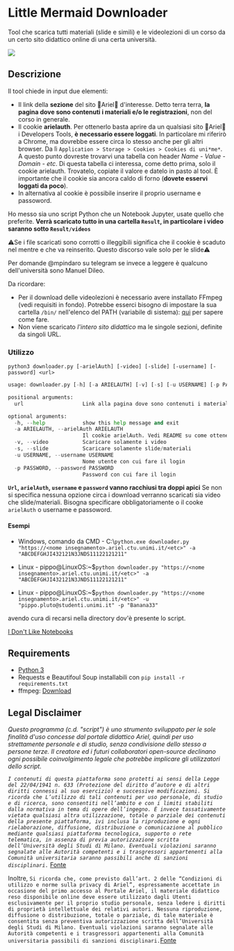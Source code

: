 # Little Mermaid Downloader

Tool che scarica tutti materiali (slide e simili) e le videolezioni di un corso da un certo sito didattico online di una certa università.


![](https://thumbs-prod.si-cdn.com/YVaC3lqx4bk9jPIThb-0RJnKbbw=/800x600/filters:no_upscale()/https://public-media.si-cdn.com/filer/26/34/26349ee5-df4d-4595-8d77-674a8ef40fc0/t03pxm.jpg)
## Descrizione

Il tool chiede in input due elementi:
- Il link della **sezione** del sito  🧜Ariel🧜 d'interesse. Detto terra terra, **la pagina dove sono contenuti i materiali e/o le registrazioni**, non del corso in generale.
- Il cookie **arielauth**. Per ottenerlo basta aprire da un qualsiasi sito 🧜Ariel🧜 i Developers Tools, **è necessario essere loggati**. In particolare mi riferirò a Chrome, ma dovrebbe essere circa lo stesso anche per gli altri browser. Da lì ```Application > Storage > Cookies > Cookies di uni*me*```. A questo punto dovreste trovarvi una tabella con header *Name - Value - Domain - etc*. Di questa tabella ci interessa, come detto prima, solo il cookie arielauth. Trovatelo, copiate il valore e datelo in pasto al tool. È importante che il cookie sia ancora caldo di forno (**dovete esservi loggati da poco**).
- In alternativa al cookie è possibile inserire il proprio username e passoword.

Ho messo sia uno script Python che un Notebook Jupyter, usate quello che preferite. **Verrà scaricato tutto in una cartella ```Result```, in particolare i video saranno sotto ```Result/videos```**

⚠️Se i file scaricati sono corrotti o illeggibili significa che il cookie è scaduto nel mentre e che va reinserito. Questo discorso vale solo per le slide⚠️

Per domande @mpindaro su telegram se invece a leggere è qualcuno dell'università sono Manuel Dileo.

Da ricordare:

- Per il download delle videolezioni è necessario avere installato FFmpeg (vedi requisiti in fondo). Potrebbe esserci bisogno di impostare la sua cartella ```/bin/``` nell'elenco del PATH (variabile di sistema): [qui](https://www.google.com/search?client=firefox-b-d&q=settare+variabile+d%27ambiente+windows) per sapere come fare.
- Non viene scaricato *l'intero sito didattico* ma le singole sezioni, definite da singoli URL. 

### Utilizzo

```console 
python3 downloader.py [-arielAuth] [-video] [-slide] [-username] [-password] <url>
```

```py
usage: downloader.py [-h] [-a ARIELAUTH] [-v] [-s] [-u USERNAME] [-p PASSWORD] url

positional arguments:
  url                   Link alla pagina dove sono contenuti i materiali e/o le registrazioni

optional arguments:
  -h, --help            show this help message and exit
  -a ARIELAUTH, --arielAuth ARIELAUTH
                        Il cookie arielAuth. Vedi README su come ottenerlo
  -v, --video           Scaricare solamente i video
  -s, --slide           Scaricare solamente slide/materiali
  -u USERNAME, --username USERNAME
                        Nome utente con cui fare il login
  -p PASSWORD, --password PASSWORD
                        Password con cui fare il login
```

**`Url`, `arielAuth`, `username` e `password`  vanno racchiusi tra doppi apici**
Se non si specifica nessuna opzione circa i download verranno scaricati sia video che slide/materiali. Bisogna specificare obbligatoriamente o il cooke `arielAuth` o username e passoword.

#### Esempi

- Windows, comando da CMD - C:\\```python.exe downloader.py "https://<nome insegnamento>.ariel.ctu.unimi.it/<etc>" -a "ABCDEFGHJI432121N3JNDS11122121211"```

- Linux - pippo@LinuxOS:~$```python downloader.py "https://<nome insegnamento>.ariel.ctu.unimi.it/<etc>" -a "ABCDEFGHJI432121N3JNDS11122121211"```
- Linux - pippo@LinuxOS:~$```python downloader.py "https://<nome insegnamento>.ariel.ctu.unimi.it/<etc>" -u "pippo.pluto@studenti.unimi.it" -p "Banana33"```

avendo cura di recarsi nella directory dov'è presente lo script.


[I Don't Like Notebooks](https://docs.google.com/presentation/d/1n2RlMdmv1p25Xy5thJUhkKGvjtV-dkAIsUXP-AL4ffI/edit#slide=id.g362da58057_0_1)


## Requirements

- [Python 3](https://www.python.org/)
- Requests e Beautifoul Soup installabili con ```pip install -r requirements.txt```
- ffmpeg: [Download](https://www.ffmpeg.org/download.html)


## Legal Disclaimer
*Questo programma (c.d. "script") è uno strumento sviluppato per le sole finalità d'uso concesse dal portale didattico Ariel, quindi per uso strettamente personale e di studio, senza condivisione dello stesso a persone terze. Il creatore ed i futuri collaboratori open-source declinano ogni possibile coinvolgimento legale che potrebbe implicare gli utilizzatori dello script.*

*```I contenuti di questa piattaforma sono protetti ai sensi della Legge del 22/04/1941 n. 633 (Protezione del diritto d’autore e di altri diritti connessi al suo esercizio) e successive modificazioni.
Si ricorda che L’utilizzo di tali contenuti per uso personale, di studio e di ricerca, sono consentiti nell’ambito e con i limiti stabiliti dalla normativa in tema di opere dell’ingegno. È invece tassativamente vietata qualsiasi altra utilizzazione, totale o parziale dei contenuti della presente piattaforma, ivi inclusa la riproduzione e ogni rielaborazione, diffusione, distribuzione o comunicazione al pubblico mediante qualsiasi piattaforma tecnologica, supporto o rete telematica, in assenza di previa autorizzazione scritta dell’Università degli Studi di Milano. Eventuali violazioni saranno segnalate alle Autorità competenti e i trasgressori appartenenti alla Comunità universitaria saranno passibili anche di sanzioni disciplinari.```* [Fonte](https://ariel.unimi.it/documenti/copyright)

Inoltre, ```Si ricorda che, come previsto dall’art. 2 delle “Condizioni di utilizzo e norme sulla privacy di Ariel”, espressamente accettate in occasione del primo accesso al Portale Ariel, il materiale didattico reso disponibile online deve essere utilizzato dagli Utenti esclusivamente per il proprio studio personale, senza ledere i diritti di proprietà intellettuale dei relativi autori. Nessuna riproduzione, diffusione o distribuzione, totale o parziale, di tale materiale è consentita senza preventiva autorizzazione scritta dell’Università degli Studi di Milano. Eventuali violazioni saranno segnalate alle Autorità competenti e i trasgressori appartenenti alla Comunità universitaria passibili di sanzioni disciplinari.```[Fonte](https://ariel.unimi.it/)
